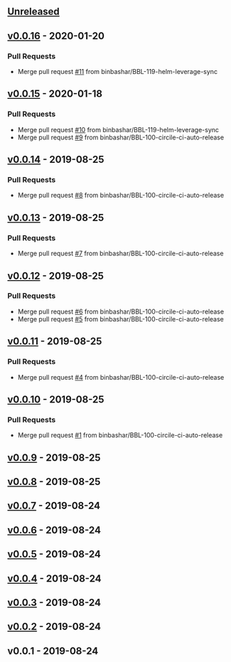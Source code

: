 <a name="unreleased"></a>
## [Unreleased]


<a name="v0.0.16"></a>
## [v0.0.16] - 2020-01-20
### Pull Requests
- Merge pull request [#11](https://github.com/binbashar/helm-charts/issues/11) from binbashar/BBL-119-helm-leverage-sync


<a name="v0.0.15"></a>
## [v0.0.15] - 2020-01-18
### Pull Requests
- Merge pull request [#10](https://github.com/binbashar/helm-charts/issues/10) from binbashar/BBL-119-helm-leverage-sync
- Merge pull request [#9](https://github.com/binbashar/helm-charts/issues/9) from binbashar/BBL-100-circile-ci-auto-release


<a name="v0.0.14"></a>
## [v0.0.14] - 2019-08-25
### Pull Requests
- Merge pull request [#8](https://github.com/binbashar/helm-charts/issues/8) from binbashar/BBL-100-circile-ci-auto-release


<a name="v0.0.13"></a>
## [v0.0.13] - 2019-08-25
### Pull Requests
- Merge pull request [#7](https://github.com/binbashar/helm-charts/issues/7) from binbashar/BBL-100-circile-ci-auto-release


<a name="v0.0.12"></a>
## [v0.0.12] - 2019-08-25
### Pull Requests
- Merge pull request [#6](https://github.com/binbashar/helm-charts/issues/6) from binbashar/BBL-100-circile-ci-auto-release
- Merge pull request [#5](https://github.com/binbashar/helm-charts/issues/5) from binbashar/BBL-100-circile-ci-auto-release


<a name="v0.0.11"></a>
## [v0.0.11] - 2019-08-25
### Pull Requests
- Merge pull request [#4](https://github.com/binbashar/helm-charts/issues/4) from binbashar/BBL-100-circile-ci-auto-release


<a name="v0.0.10"></a>
## [v0.0.10] - 2019-08-25
### Pull Requests
- Merge pull request [#1](https://github.com/binbashar/helm-charts/issues/1) from binbashar/BBL-100-circile-ci-auto-release


<a name="v0.0.9"></a>
## [v0.0.9] - 2019-08-25

<a name="v0.0.8"></a>
## [v0.0.8] - 2019-08-25

<a name="v0.0.7"></a>
## [v0.0.7] - 2019-08-24

<a name="v0.0.6"></a>
## [v0.0.6] - 2019-08-24

<a name="v0.0.5"></a>
## [v0.0.5] - 2019-08-24

<a name="v0.0.4"></a>
## [v0.0.4] - 2019-08-24

<a name="v0.0.3"></a>
## [v0.0.3] - 2019-08-24

<a name="v0.0.2"></a>
## [v0.0.2] - 2019-08-24

<a name="v0.0.1"></a>
## v0.0.1 - 2019-08-24

[Unreleased]: https://github.com/binbashar/helm-charts/compare/v0.0.16...HEAD
[v0.0.16]: https://github.com/binbashar/helm-charts/compare/v0.0.15...v0.0.16
[v0.0.15]: https://github.com/binbashar/helm-charts/compare/v0.0.14...v0.0.15
[v0.0.14]: https://github.com/binbashar/helm-charts/compare/v0.0.13...v0.0.14
[v0.0.13]: https://github.com/binbashar/helm-charts/compare/v0.0.12...v0.0.13
[v0.0.12]: https://github.com/binbashar/helm-charts/compare/v0.0.11...v0.0.12
[v0.0.11]: https://github.com/binbashar/helm-charts/compare/v0.0.10...v0.0.11
[v0.0.10]: https://github.com/binbashar/helm-charts/compare/v0.0.9...v0.0.10
[v0.0.9]: https://github.com/binbashar/helm-charts/compare/v0.0.8...v0.0.9
[v0.0.8]: https://github.com/binbashar/helm-charts/compare/v0.0.7...v0.0.8
[v0.0.7]: https://github.com/binbashar/helm-charts/compare/v0.0.6...v0.0.7
[v0.0.6]: https://github.com/binbashar/helm-charts/compare/v0.0.5...v0.0.6
[v0.0.5]: https://github.com/binbashar/helm-charts/compare/v0.0.4...v0.0.5
[v0.0.4]: https://github.com/binbashar/helm-charts/compare/v0.0.3...v0.0.4
[v0.0.3]: https://github.com/binbashar/helm-charts/compare/v0.0.2...v0.0.3
[v0.0.2]: https://github.com/binbashar/helm-charts/compare/v0.0.1...v0.0.2
